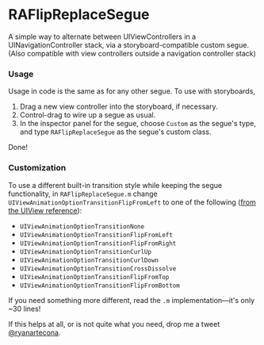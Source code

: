 RAFlipReplaceSegue
==================

A simple way to alternate between UIViewControllers in a UINavigationController stack, via a storyboard-compatible custom segue. (Also compatible with view controllers outside a navigation controller stack)

### Usage

Usage in code is the same as for any other segue. To use with storyboards, 

 1. Drag a new view controller into the storyboard, if necessary.
 2. Control-drag to wire up a segue as usual.
 3. In the inspector panel for the segue, choose `Custom` as the segue's type, and type `RAFlipReplaceSegue` as the segue's custom class. 

Done! 

### Customization

To use a different built-in transition style while keeping the segue functionality, in `RAFlipReplaceSegue.m` change `UIViewAnimationOptionTransitionFlipFromLeft` to one of the following ([from the UIView reference](http://developer.apple.com/library/ios/#documentation/uikit/reference/uiview_class/uiview/uiview.html)):
  
  - `UIViewAnimationOptionTransitionNone`
  - `UIViewAnimationOptionTransitionFlipFromLeft`  
  - `UIViewAnimationOptionTransitionFlipFromRight` 
  - `UIViewAnimationOptionTransitionCurlUp`        
  - `UIViewAnimationOptionTransitionCurlDown`      
  - `UIViewAnimationOptionTransitionCrossDissolve` 
  - `UIViewAnimationOptionTransitionFlipFromTop`   
  - `UIViewAnimationOptionTransitionFlipFromBottom`

If you need something more different, read the `.m` implementation—it's only ~30 lines! 

If this helps at all, or is not quite what you need, drop me a tweet [@ryanartecona](http://twitter.com/ryanartecona).